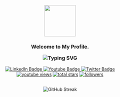 <div id="header" align="center">
  <img src="https://media.giphy.com/media/M9gbBd9nbDrOTu1Mqx/giphy.gif" width="100"/>
</div>
<div id="heading-content" align="center">
<h3 align="center">
	Welcome to My Profile.

![Typing SVG](https://readme-typing-svg.herokuapp.com?font=&size=18&pause=1000&color=0062FF&width=500&lines=This+is+Imran.+I+am+a+web+designer+and+developer.)
</h3> 
</div>

<div id="badges" align="center" style="margin-top: 10px;">
  <a href="https://www.linkedin.com/in/imran-hoshain-175492b8/">
    <img src="https://img.shields.io/badge/LinkedIn-blue?style=for-the-badge&logo=linkedin&logoColor=white" alt="LinkedIn Badge"/>
  </a>
  <a href="https://www.youtube.com/channel/UCZ7yzfjVN2v8LbzjKpmxVdQ">
    <img src="https://img.shields.io/badge/YouTube-red?style=for-the-badge&logo=youtube&logoColor=white" alt="Youtube Badge"/>
  </a>
  <a href="https://twitter.com/i4u_imran">
    <img src="https://img.shields.io/badge/Twitter-blue?style=for-the-badge&logo=twitter&logoColor=white" alt="Twitter Badge"/>
  </a>
</div>

<div align="center">	
	<a href="https://www.youtube.com/channel/UCZ7yzfjVN2v8LbzjKpmxVdQ">
	  <img alt="youtube views" title="YouTube views" src="https://custom-icon-badges.herokuapp.com/youtube/channel/views/UCZ7yzfjVN2v8LbzjKpmxVdQ?color=%23E1AD0E&logo=video&logoColor=white&style=for-the-badge&labelColor=C79600"/></a> 
	<a href="https://github.com/princ-imran?tab=repositories&sort=stargazers">
	  <img alt="total stars" title="Total stars on GitHub" src="https://custom-icon-badges.herokuapp.com/github/stars/princ-imran?color=55960c&style=for-the-badge&labelColor=488207&logo=star"/></a>
	<a href="https://github.com/princ-imran?tab=followers">
	  <img alt="followers" title="Follow me on Github" src="https://custom-icon-badges.herokuapp.com/github/followers/princ-imran?color=236ad3&labelColor=1155ba&style=for-the-badge&logo=person-add&label=Follow&logoColor=white"/></a>	
</div>
<br>
<div align="center">

![GitHub Streak](https://github-readme-streak-stats.herokuapp.com/?user=princ-imran)

</div>
